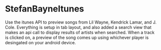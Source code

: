 # StefanBayneItunes

Use the itunes API to preview songs from Lil Wayne, Kendrick Lamar, and J. Cole. Everything is setup in tab layout,
and also added a search view that makes an api call to display results of artists when searched. When a track is clicked 
on, a preview of the song comes up using whichever player is desingated on your android device.
